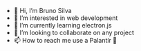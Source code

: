 - 👋 Hi, I’m Bruno Silva
- 👀 I’m interested in web development
- 🌱 I’m currently learning electron.js
- 💞️ I’m looking to collaborate on any project
- 📫 How to reach me use a Palantír 🔮

<!---
00Bruno00/00Bruno00 is a ✨ special ✨ repository because its `README.md` (this file) appears on your GitHub profile.
You can click the Preview link to take a look at your changes.
--->
